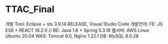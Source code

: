 # TTAC_Final

개발 Tool: Eclipse + sts 3.9.14.RELEASE, Visual Studio Code
개발언어: FE: JS ES6 + REACT 18.2.0  // BE: Java 1.8 + Spring 5.3.18
웹서버: AWS Linux Ubuntu 20.04
WAS: Tomcat 9.0, Nginx 1.22.1
DB: MySQL 8.0.28